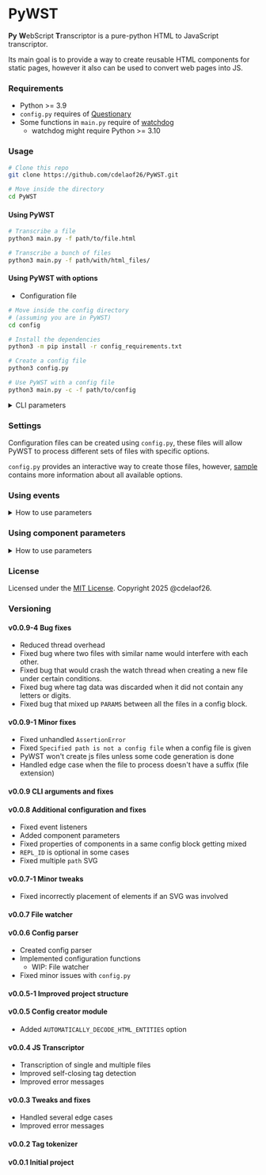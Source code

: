 # PyWST

**Py** **W**ebScript **T**ranscriptor is a 
pure-python HTML to JavaScript transcriptor.

Its main goal is to provide a way to create 
reusable HTML components for static pages, however 
it also can be used to convert web pages into JS.

### Requirements

- Python >= 3.9
- `config.py` requires of [Questionary](https://github.com/tmbo/questionary.git)
- Some functions in `main.py` require of [watchdog](https://github.com/gorakhargosh/watchdog)
  - watchdog might require Python >= 3.10

### Usage

```bash
# Clone this repo
git clone https://github.com/cdelaof26/PyWST.git

# Move inside the directory
cd PyWST
```

#### Using PyWST

```bash
# Transcribe a file
python3 main.py -f path/to/file.html

# Transcribe a bunch of files
python3 main.py -f path/with/html_files/
```

#### Using PyWST with options

- Configuration file

```bash
# Move inside the config directory
# (assuming you are in PyWST)
cd config

# Install the dependencies
python3 -m pip install -r config_requirements.txt

# Create a config file
python3 config.py

# Use PyWST with a config file
python3 main.py -c -f path/to/config
```

<details>

<summary>CLI parameters</summary>

| Option             | Description                                                               | Value                    | Config file equivalent               | Notes                                                    |
|--------------------|---------------------------------------------------------------------------|--------------------------|--------------------------------------|----------------------------------------------------------|
| `-c` `--config`    | Specifies that the file is a config file                                  | Path to config file      |                                      | If present, any other option will be ignored except `-f` |
| `-f` `--file`      | Config, directory or HTML file path                                       | Path to HTML file        | `FILE` or `PATH` for directories     |                                                          |
| `-b` `--behavior`  | What the script does, return or replace HTMLElements                      | `ret` or `rep`           | `BEHAVIOR`                           | default is `ret`                                         |
| `-id` `--idrepl`   | Replacement ID                                                            | String                   | `REPL_ID`                            |                                                          |
| `-uid` `--uidrepl` | Replacement ID for all components                                         | String                   | `UN_REPL_ID`                         |                                                          |
| `-p` `--params`    | Parameters used inside the HTML                                           | List separated by commas | `PARAMS`                             |                                                          |
| `-o` `--onload`    | Whether the script should run onload                                      | `yes` or `no`            | `ONLOAD`                             | Requires `--behavior rep`, default is `no`               |
| `-w` `--watch`     | Whether PyWST should watch for filesystem changes                         | `yes` or `no`            | `WATCH`                              | default is `no`                                          |
| `-m` `--minify`    | Whether PyWST should minify generated scripts                             | `yes` or `no`            | `MINIFY_CODE`                        | default is `yes`                                         |
| `--ictag`          | Whether PyWST should ignore uncommon characters inside closing tags       | `yes` or `no`            | `ALLOW_ANYTHING_IN_CLOSE_TAGS`       | default is `no`                                          |
| `--mctag`          | Whether PyWST should ignore mismatching closing tags                      | `yes` or `no`            | `IGNORE_MISMATCHING_CLOSING_TAGS`    | default is `no`                                          |
| `--entdec`         | Whether PyWST should add a function to decode HTML entities when detected | `yes` or `no`            | `AUTOMATICALLY_DECODE_HTML_ENTITIES` | default is `yes`                                         |

- Usage examples

```bash
# Watch file.html for changes and disable minifying 
python3 main.py -w yes -m no -f /home/user/file.html

# Ignore invalid characters in closing tags and mismatching closing tags
python3 main.py --ictag yes --mctag yes -f /home/user/generated.html

# Process all files in /home/user/, generated scripts will replace my-component-id
python3 main.py -b rep --idrepl my-component-id -f /home/user/

# Add parameters to the component (script tag will be replaced)
python3 main.py --behavior rep --idrepl "" --params "id, articleTitle, articleText" --file "/home/user/my webpage.html"
```

</details>

### Settings

Configuration files can be created using `config.py`, 
these files will allow PyWST to process different 
sets of files with specific options.

`config.py` provides an interactive way to create 
those files, however, [sample](config/sample) contains more
information about all available options.

### Using events
<details>
<summary>How to use parameters</summary>

To use an event inside a function, said function must have `evt`
as parameter as shown below.

```html
<!-- function_name must receive `evt` as parameter -->
<button onclick="function_name(evt)"></button>
```

```js
// The name in the definition doesn't have to be `evt`
function function_name(myEvent) {
    // Do somthing
}
```
</details>

### Using component parameters

<details>
<summary>How to use parameters</summary>

Parameters can be used inside an HTML by writing `${paramName}` 
inside an attribute or text block, for example:

```html
<!-- MyComponent.html -->

<div id="myDiv">
    <p class="${myClass}">
        ${textAsParameter}
    </p>
</div>
```

To tell PyWST to add those parameters, you will need to 
add `PARAMS` for every `FILE` specified in your config file.

```
# ConfigFile
...
FILE = MyComponent.html
PARAMS = myClass, textAsParameter
...
```

```bash
# Or use --params as CLI parameter 
python3 main.py --params "myClass, textAsParameter" --file MyComponent.html 
```

If you are using `BEHAVIOR = replace`, then the element to 
replace needs to have the parameters and values as attributes 
as following:

```html
<div id="idToReplace" myClass="bg-green-100" textAsParameter="Hello World">
    ...
</div>
```

</details>

### License

Licensed under the [MIT License](LICENSE). Copyright 2025 @cdelaof26.

### Versioning

#### v0.0.9-4 Bug fixes
- Reduced thread overhead
- Fixed bug where two files with similar name 
  would interfere with each other.
- Fixed bug that would crash the watch thread when
  creating a new file under certain conditions.
- Fixed bug where tag data was discarded when it did 
  not contain any letters or digits.
- Fixed bug that mixed up `PARAMS` between all 
  the files in a config block.

#### v0.0.9-1 Minor fixes
- Fixed unhandled `AssertionError`
- Fixed `Specified path is not a config file` when a config 
  file is given
- PyWST won't create js files unless some code generation is done
- Handled edge case when the file to process doesn't have 
  a suffix (file extension)

#### v0.0.9 CLI arguments and fixes

#### v0.0.8 Additional configuration and fixes
- Fixed event listeners
- Added component parameters
- Fixed properties of components in a same config block getting
  mixed
- `REPL_ID` is optional in some cases
- Fixed multiple `path` SVG

#### v0.0.7-1 Minor tweaks
- Fixed incorrectly placement of elements if an SVG was involved

#### v0.0.7 File watcher

#### v0.0.6 Config parser
- Created config parser
- Implemented configuration functions
  - WIP: File watcher
- Fixed minor issues with `config.py`

#### v0.0.5-1 Improved project structure

#### v0.0.5 Config creator module
- Added `AUTOMATICALLY_DECODE_HTML_ENTITIES` option

#### v0.0.4 JS Transcriptor
- Transcription of single and multiple files
- Improved self-closing tag detection
- Improved error messages

#### v0.0.3 Tweaks and fixes
- Handled several edge cases
- Improved error messages

#### v0.0.2 Tag tokenizer

#### v0.0.1 Initial project
